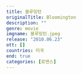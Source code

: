 ```yaml
---
title: 블루밍턴
originalTitle: Bloomington
description: ""
genre: movie
imgname: 블루밍턴.jpeg
release: "2010.06.23"
ott: []
countries: 미국
end: true
categories: [로맨스]
---
```

